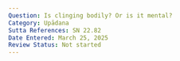 ```yaml
---
Question: Is clinging bodily? Or is it mental?
Category: Upādana
Sutta References: SN 22.82
Date Entered: March 25, 2025
Review Status: Not started
---
```


